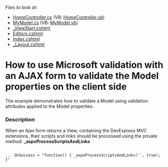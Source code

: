 <!-- default file list -->
*Files to look at*:

* [HomeController.cs](./CS/Controllers/HomeController.cs) (VB: [HomeController.vb](./VB/Controllers/HomeController.vb))
* [MyModel.cs](./CS/Models/MyModel.cs) (VB: [MyModel.vb](./VB/Models/MyModel.vb))
* [_ViewStart.cshtml](./CS/Views/_ViewStart.cshtml)
* [Editors.cshtml](./CS/Views/Home/Editors.cshtml)
* [Index.cshtml](./CS/Views/Home/Index.cshtml)
* [_Layout.cshtml](./CS/Views/Shared/_Layout.cshtml)
<!-- default file list end -->
# How to use Microsoft validation with an AJAX form to validate the Model properties on the client side


<p>The example demonstrates how to validate a Model using validation attributes applied to the Model properties.</p>


<h3>Description</h3>

<p>When an Ajax form returns a View, containing the DevExpress MVC extensions, their scripts and links should be processed using the private method: <strong>_aspxProcessScriptsAndLinks</strong></p><code lang='txt'>
... OnSuccess = "function() { _aspxProcessScriptsAndLinks('', true); }"
</code>

<br/>


